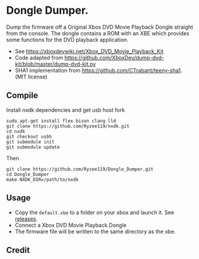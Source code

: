 # Dongle Dumper.
Dump the firmware off a Original Xbox DVD Movie Playback Dongle straight from the console. The dongle contains a ROM with an XBE which provides some functions for the DVD playback application.

* See https://xboxdevwiki.net/Xbox_DVD_Movie_Playback_Kit
* Code adapted from https://github.com/XboxDev/dump-dvd-kit/blob/master/dump-dvd-kit.py
* SHA1 implementation from https://github.com/CTrabant/teeny-sha1. (MIT license)

## Compile
Install nxdk dependencies and get usb host fork
```
sudo apt-get install flex bison clang lld
git clone https://github.com/Ryzee119/nxdk.git
cd nxdk
git checkout usbh
git submodule init
git submodule update
```
Then
```
git clone https://github.com/Ryzee119/Dongle_Dumper.git
cd Dongle_Dumper
make NXDK_DIR=/path/to/nxdk
```

## Usage
* Copy the `default.xbe` to a folder on your xbox and launch it. See [releases](https://github.com/Ryzee119/Dongle_Dumper/releases).
* Connect a Xbox DVD Movie Playback Dongle
* The firmware file will be written to the same directory as the xbe.

## Credit